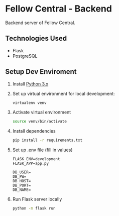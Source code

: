 # Fellow Central - Backend

Backend server of Fellow Central.

## Technologies Used

- Flask
- PostgreSQL

## Setup Dev Enviroment

1. Install [Python 3.x](https://www.python.org/downloads/)

2. Set up virtual environment for local development:
    ```bash
    virtualenv venv
    ```

3. Activate virtual environment
    ```bash
    source venv/bin/activate
    ```

4. Install dependencies
    ```bash
    pip install -r requirements.txt
    ```

5. Set up .env file (fill in values)
    ```
    FLASK_ENV=development
    FLASK_APP=app.py

    DB_USER=
    DB_PW=
    DB_HOST=
    DB_PORT=
    DB_NAME=
    ```

6. Run Flask server locally
    ```bash
    python -m flask run
    ```
